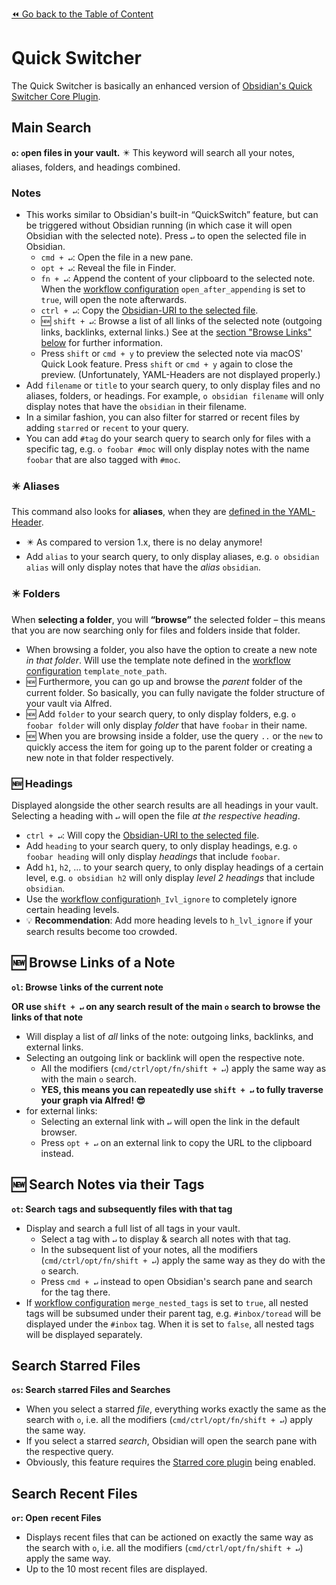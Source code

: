 [⏪ Go back to the Table of Content](README.md#Feature%20Overview)

# Quick Switcher
The Quick Switcher is basically an enhanced version of [Obsidian's Quick Switcher Core Plugin](https://help.obsidian.md/Plugins/Quick+switcher).

## Main Search
**`o`: `o`pen files in your vault.**
✴️ This keyword will search all your notes, aliases, folders, and headings combined.

### Notes
- This works similar to Obsidian's built-in “QuickSwitch” feature, but can be triggered without Obsidian running (in which case it will open Obsidian with the selected note). Press `↵` to open the selected file in Obsidian.
	- `cmd + ↵`: Open the file in a new pane.
	- `opt + ↵`: Reveal the file in Finder.
	- `fn + ↵`: Append the content of your clipboard to the selected note. When the [workflow configuration](documentation/Workflow%20Configuration.md#Quick%20Switcher) `open_after_appending` is set to `true`, will open the note afterwards.
	- `ctrl + ↵`: Copy the [Obsidian-URI to the selected file](https://help.obsidian.md/Advanced+topics/Using+obsidian+URI#Action+`hook-get-address`).
	- 🆕 `shift + ↵`: Browse a list of all links of the selected note (outgoing links, backlinks, external links.) See at the [section "Browse Links" below](#%F0%9F%86%95%20Browse%20Links%20of%20the%20Current%20Note) for further information.
	- Press `shift` or `cmd + y` to preview the selected note via macOS' Quick Look feature. Press `shift` or `cmd + y` again to close the preview. (Unfortunately, YAML-Headers are not displayed properly.)
- Add `filename` or `title` to your search query, to only display files and no aliases, folders, or headings. For example, `o obsidian filename` will only display notes that have the `obsidian` in their filename.
- In a similar fashion, you can also filter for starred or recent files by adding `starred` or `recent` to your query.
- You can add `#tag` do your search query to search only for files with a specific tag, e.g. `o foobar #moc` will only display notes with the name `foobar` that are also tagged with `#moc`.

### ✴️ Aliases
This command also looks for **aliases**, when they are [defined in the YAML-Header](https://help.obsidian.md/How+to/Add+aliases+to+note#Set+aliases).
- ✴️ As compared to version 1.x, there is no delay anymore!
- Add `alias` to your search query, to only display aliases, e.g. `o obsidian alias` will only display notes that have the *alias* `obsidian`.

### ✴️ Folders
When **selecting a folder**, you will **“browse”** the selected folder – this means that you are now searching only for files and folders inside that folder.
- When browsing a folder, you also have the option to create a new note _in that folder_. Will use the template note defined in the [workflow configuration](documentation/Workflow%20Configuration.md#New%20Note%20Creation) `template_note_path`.
- 🆕 Furthermore, you can go up and browse the *parent* folder of the current folder. So basically, you can fully navigate the folder structure of your vault via Alfred.
- 🆕 Add `folder` to your search query, to only display folders, e.g. `o foobar folder` will only display *folder* that have `foobar` in their name.
- 🆕 When you are browsing inside a folder, use the query `..` or the `new` to quickly access the item for going up to the parent folder or creating a new note in that folder respectively.

### 🆕 Headings
Displayed alongside the other search results are all headings in your vault. Selecting a heading with `↵` will open the file *at the respective heading*.
- `ctrl + ↵`: Will copy the [Obsidian-URI to the selected file](https://help.obsidian.md/Advanced+topics/Using+obsidian+URI#Action+%60hook-get-address%60).
- Add `heading` to your search query, to only display headings, e.g. `o foobar heading` will only display *headings* that include `foobar`.
- Add `h1`, `h2`, … to your search query, to only display headings of a certain level, e.g. `o obsidian h2` will only display *level 2 headings* that include `obsidian`.
- Use the [workflow configuration](documentation/Workflow%20Configuration.md#Quick%20Switcher)`h_Ivl_ignore` to completely ignore certain heading levels.
- 💡 **Recommendation**: Add more heading levels to `h_lvl_ignore` if your search results become too crowded.

## 🆕 Browse Links of a Note
**`ol`: Browse `l`inks of the current note**

**OR use `shift + ↵` on any search result of the main `o` search to browse the links of that note**

- Will display a list of *all* links of the note: outgoing links, backlinks, and external links.
- Selecting an outgoing link or backlink will open the respective note.
	- All the modifiers (`cmd/ctrl/opt/fn/shift + ↵`) apply the same way as with the main `o` search.
	- **YES, this means you can repeatedly use `shift + ↵` to fully traverse your graph via Alfred! 😎**
- for external links:
	- Selecting an external link with `↵` will open the link in the default browser.
	- Press `opt + ↵` on an external link to copy the URL to the clipboard instead.

## 🆕 Search Notes via their Tags
**`ot`: Search `t`ags and subsequently files with that tag**
- Display and search a full list of all tags in your vault.
	- Select a tag with `↵` to display & search all notes with that tag.
	- In the subsequent list of your notes, all the modifiers (`cmd/ctrl/opt/fn/shift + ↵`) apply the same way as they do with the `o` search.
	- Press `cmd + ↵` instead to open Obsidian's search pane and search for the tag there.
- If [workflow configuration](/documentation/Workflow%20Configuration.md#Quick%20Switcher) `merge_nested_tags` is set to `true`, all nested tags will be subsumed under their parent tag, e.g. `#inbox/toread` will be displayed under the `#inbox` tag. When it is set to `false`, all nested tags will be displayed separately.

## Search Starred Files
**`os`: Search `s`tarred Files and Searches**
- When you select a starred *file*, everything works exactly the same as the search with `o`, i.e. all the modifiers (`cmd/ctrl/opt/fn/shift + ↵`) apply the same way.
- If you select a starred *search*, Obsidian will open the search pane with the respective query.
- Obviously, this feature requires the [Starred core plugin](https://help.obsidian.md/Plugins/Starred+notes) being enabled.

## Search Recent Files
**`or`: Open `r`ecent Files**
- Displays recent files that can be actioned on exactly the same way as the search with `o`, i.e. all the modifiers (`cmd/ctrl/opt/fn/shift + ↵`) apply the same way.
- Up to the 10 most recent files are displayed.
